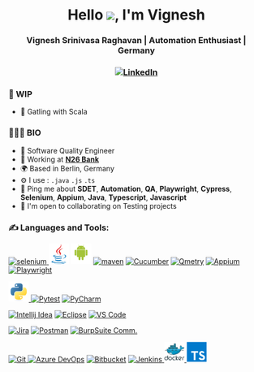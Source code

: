 
<!--
**VigneshGuhan/VigneshGuhan** is a ✨ _special_ ✨ repository because its `README.md` (this file) appears on your GitHub profile.
-->
<h1 align="center">Hello <img src = "https://user-images.githubusercontent.com/18350557/176309783-0785949b-9127-417c-8b55-ab5a4333674e.gif" width = 40px>, I'm Vignesh</h1>
<h3 align="center">Vignesh Srinivasa Raghavan | Automation Enthusiast  | Germany </h3><h3 align="center">

[![LinkedIn](https://img.shields.io/badge/LinkedIn-%230077B5.svg?logo=linkedin&logoColor=white)](https://www.linkedin.com/in/vignesh-srinivasa-raghavan/)

### 🧠 WIP 
- 🔭 Gatling with Scala


### 👨🏻‍💻 BIO

- 🤖 Software Quality Engineer
- 💼 Working at [**N26 Bank**](https://www.linkedin.com/company/n26/)
- 🌍 Based in Berlin, Germany
- ⚙️ I use : `.java` `.js` `.ts`
- 💬 Ping me about **SDET**, **Automation**, **QA**, **Playwright**, **Cypress**, **Selenium**, **Appium**, **Java**, **Typescript**, **Javascript**
- 🤝  I'm open to collaborating on Testing projects

### ✍️ Languages and Tools:

<p align="left">
    <a href="https://www.selenium.dev" target="_blank">
        <img src="https://avatars.githubusercontent.com/u/983927?s=200&v=4" alt="selenium" width="40" height="40"/> </a>
    <a href="https://www.java.com" target="_blank">
        <img src="https://raw.githubusercontent.com/devicons/devicon/master/icons/java/java-original.svg" alt="java"
             width="40" height="40"/></a>
    <a href="https://developer.android.com" target="_blank" rel="noreferrer">
        <img src="https://raw.githubusercontent.com/devicons/devicon/master/icons/android/android-original-wordmark.svg"
             alt="android" width="40" height="40"/></a>
    <a href="https://maven.apache.org/" target="_blank" rel="noreferrer"> <img
                src="https://upload.wikimedia.org/wikipedia/commons/5/52/Apache_Maven_logo.svg" alt="maven" width="70"
                height="30"/></a>
    <a href="https://cucumber.io/" target="_blank" rel="noreferrer">
        <img src="https://cdn.worldvectorlogo.com/logos/cucumber.svg" alt="Cucumber" width="40" height="40"/></a>
    <a href="https://github.com/qmetry" target="_blank" rel="noreferrer">
        <img src="https://avatars.githubusercontent.com/u/20469769?s=200&v=4" alt="Qmetry" width="40" height="40"/></a>
    <a href="https://appium.io/" target="_blank" rel="noreferrer">
        <img src="https://avatars.githubusercontent.com/u/3221291?s=200&v=4" alt="Appium" width="40" height="40"/></a>
    <a href="https://playwright.dev/" target="_blank" rel="noreferrer">
        <img src="https://playwright.dev/img/playwright-logo.svg" alt="Playwright" width="40" height="40"/>

</p>
<p>
    <a href="https://www.python.org/" target="_blank"> <img
            src="https://raw.githubusercontent.com/devicons/devicon/master/icons/python/python-original.svg"
            alt="Python" width="40" height="40"/>
    </a>
    <a href="https://docs.pytest.org/" target="_blank" rel="noreferrer">
        <img src="https://docs.pytest.org/en/7.1.x/_static/pytest_logo_curves.svg" alt="Pytest" width="40" height="40"/></a>
    <a href="https://www.jetbrains.com/pycharm/" target="_blank" rel="noreferrer"> <img
            src="https://cdn.worldvectorlogo.com/logos/pycharm-1.svg" alt="PyCharm" width="80" height="40"/></a>

</p>
<p>
    <a href="https://www.jetbrains.com/idea/" target="_blank" rel="noreferrer"> <img
            src="https://upload.wikimedia.org/wikipedia/commons/9/9c/IntelliJ_IDEA_Icon.svg" alt="Intellij Idea"
            width="40" height="40"/></a>
     <a href="https://www.eclipse.org/downloads/" target="_blank" rel="noreferrer"> <img
            src="https://cdn.worldvectorlogo.com/logos/eclipse-11.svg" alt="Eclipse" width="40" height="40"/></a>
<a href="https://code.visualstudio.com/" target="_blank" rel="noreferrer"> <img
            src="https://upload.wikimedia.org/wikipedia/commons/thumb/9/9a/Visual_Studio_Code_1.35_icon.svg/768px-Visual_Studio_Code_1.35_icon.svg.png" alt="VS Code" width="40" height="40"/></a>

</p>
<p>
    <a href="https://www.atlassian.com/software/jira" target="_blank" rel="noreferrer">
        <img src="https://cdn.worldvectorlogo.com/logos/jira-3.svg" alt="Jira" width="40" height="40"/></a>
    <a href="https://postman.com" target="_blank" rel="noreferrer"> <img
            src="https://www.vectorlogo.zone/logos/getpostman/getpostman-icon.svg" alt="Postman" width="40"
            height="40"/></a>
    <a href="https://portswigger.net/burp" target="_blank" rel="noreferrer"> <img
            src="https://avatars.githubusercontent.com/u/13749115?s=200&v=4" alt="BurpSuite Comm." width="40"
            height="40"/> </a>
</p>
<p>
    <a href="https://git-scm.com/" target="_blank" rel="noreferrer"> <img
            src="https://www.vectorlogo.zone/logos/git-scm/git-scm-icon.svg" alt="Git" width="40" height="40"/> </a>
    <a href="https://azure.microsoft.com/en-us/products/devops/#overview" target="_blank" rel="noreferrer">
        <img src="https://i0.wp.com/zeevector.com/wp-content/uploads/Azure-Devops-Logo-Transparent.png" alt="Azure DevOps"
             width="40" height="40"/></a>
    <a href="https://bitbucket.org/product/" target="_blank" rel="noreferrer">
        <img src="https://wac-cdn.atlassian.com/dam/jcr:c942540c-53ae-4357-bffa-ed37739d71b0/bitbucket-atlassian-logo.svg"
             alt="Bitbucket" width="70" height="40"/></a>
    <a href="https://www.jenkins.io" target="_blank" rel="noreferrer"> <img
            src="https://www.vectorlogo.zone/logos/jenkins/jenkins-icon.svg" alt="Jenkins" width="40" height="40"/> </a>
    <a href="https://www.docker.com/" target="_blank" rel="noreferrer"> <img
            src="https://raw.githubusercontent.com/devicons/devicon/master/icons/docker/docker-original-wordmark.svg"
            alt="Docker" width="40" height="40"/> </a>
    <a href="https://www.typescriptlang.org/" target="_blank" rel="noreferrer"> <img     
            src="https://raw.githubusercontent.com/devicons/devicon/master/icons/typescript/typescript-original.svg" 
            alt="Typescript" width="40" height="40"/> </a>
</p>


[//]: # (<p><img align="left" src="https://github-readme-stats.vercel.app/api/top-langs?username=VigneshGuhan&show_icons=true&locale=en&layout=compact&theme=radical" alt="Vignesh G Stats" /></p>)
